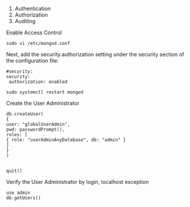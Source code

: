 1. Authentication
2. Authorization
3. Auditing

Enable Access Control

    sudo vi /etc/mongod.conf

Next, add the security.authorization setting under the security section of the configuration file:

    #security:
    security:
     authorization: enabled
    
    sudo systemctl restart mongod

Create the User Administrator

    db.createUser(
    {
    user: "globalUserAdmin",
    pwd: passwordPrompt(),
    roles: [
    { role: "userAdminAnyDatabase", db: "admin" }
    ]
    }
    )


    quit()

Verify the User Administrator by login, localhost exception

    use admin
    db.getUsers()
